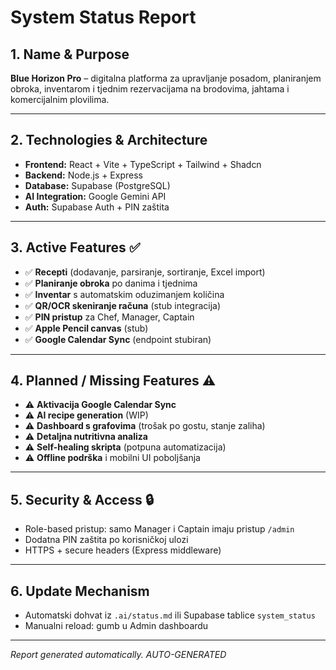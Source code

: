# System Status Report

## 1. Name & Purpose

**Blue Horizon Pro** – digitalna platforma za upravljanje posadom, planiranjem obroka, inventarom i tjednim rezervacijama na brodovima, jahtama i komercijalnim plovilima.

---

## 2. Technologies & Architecture

- **Frontend:** React + Vite + TypeScript + Tailwind + Shadcn
- **Backend:** Node.js + Express
- **Database:** Supabase (PostgreSQL)
- **AI Integration:** Google Gemini API
- **Auth:** Supabase Auth + PIN zaštita

---

## 3. Active Features ✅

- ✅ **Recepti** (dodavanje, parsiranje, sortiranje, Excel import)
- ✅ **Planiranje obroka** po danima i tjednima
- ✅ **Inventar** s automatskim oduzimanjem količina
- ✅ **QR/OCR skeniranje računa** (stub integracija)
- ✅ **PIN pristup** za Chef, Manager, Captain
- ✅ **Apple Pencil canvas** (stub)
- ✅ **Google Calendar Sync** (endpoint stubiran)

---

## 4. Planned / Missing Features ⚠️

- ⚠️ **Aktivacija Google Calendar Sync**
- ⚠️ **AI recipe generation** (WIP)
- ⚠️ **Dashboard s grafovima** (trošak po gostu, stanje zaliha)
- ⚠️ **Detaljna nutritivna analiza**
- ⚠️ **Self-healing skripta** (potpuna automatizacija)
- ⚠️ **Offline podrška** i mobilni UI poboljšanja

---

## 5. Security & Access 🔒

- Role-based pristup: samo Manager i Captain imaju pristup `/admin`
- Dodatna PIN zaštita po korisničkoj ulozi
- HTTPS + secure headers (Express middleware)

---

## 6. Update Mechanism

- Automatski dohvat iz `.ai/status.md` ili Supabase tablice `system_status`
- Manualni reload: gumb u Admin dashboardu

---

*Report generated automatically. AUTO-GENERATED*

